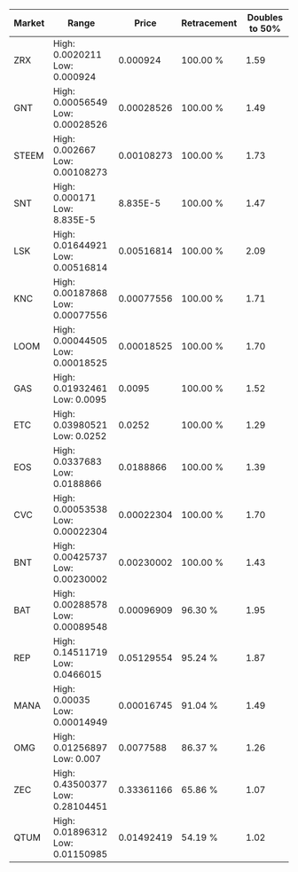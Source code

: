| Market | Range | Price| Retracement | Doubles to 50% |
| --- | --- | --- | --- | --- |
| ZRX | High: 0.0020211<br />Low: 0.000924 | 0.000924 | 100.00 % | 1.59 |
| GNT | High: 0.00056549<br />Low: 0.00028526 | 0.00028526 | 100.00 % | 1.49 |
| STEEM | High: 0.002667<br />Low: 0.00108273 | 0.00108273 | 100.00 % | 1.73 |
| SNT | High: 0.000171<br />Low: 8.835E-5 | 8.835E-5 | 100.00 % | 1.47 |
| LSK | High: 0.01644921<br />Low: 0.00516814 | 0.00516814 | 100.00 % | 2.09 |
| KNC | High: 0.00187868<br />Low: 0.00077556 | 0.00077556 | 100.00 % | 1.71 |
| LOOM | High: 0.00044505<br />Low: 0.00018525 | 0.00018525 | 100.00 % | 1.70 |
| GAS | High: 0.01932461<br />Low: 0.0095 | 0.0095 | 100.00 % | 1.52 |
| ETC | High: 0.03980521<br />Low: 0.0252 | 0.0252 | 100.00 % | 1.29 |
| EOS | High: 0.0337683<br />Low: 0.0188866 | 0.0188866 | 100.00 % | 1.39 |
| CVC | High: 0.00053538<br />Low: 0.00022304 | 0.00022304 | 100.00 % | 1.70 |
| BNT | High: 0.00425737<br />Low: 0.00230002 | 0.00230002 | 100.00 % | 1.43 |
| BAT | High: 0.00288578<br />Low: 0.00089548 | 0.00096909 | 96.30 % | 1.95 |
| REP | High: 0.14511719<br />Low: 0.0466015 | 0.05129554 | 95.24 % | 1.87 |
| MANA | High: 0.00035<br />Low: 0.00014949 | 0.00016745 | 91.04 % | 1.49 |
| OMG | High: 0.01256897<br />Low: 0.007 | 0.0077588 | 86.37 % | 1.26 |
| ZEC | High: 0.43500377<br />Low: 0.28104451 | 0.33361166 | 65.86 % | 1.07 |
| QTUM | High: 0.01896312<br />Low: 0.01150985 | 0.01492419 | 54.19 % | 1.02 |
